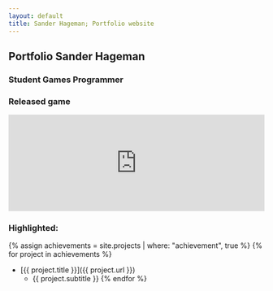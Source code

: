 ```yaml
--- 
layout: default 
title: Sander Hageman; Portfolio website
---
```

## Portfolio Sander Hageman 
### Student Games Programmer 

### Released game
<div class="steamEmbed">
<iframe src="http://store.steampowered.com/widget/674400/" frameborder="0" width="100%" height="190"></iframe>
</div>

### Highlighted:
{% assign achievements = site.projects | where: "achievement", true %} 
{% for project in achievements %}
* [{{ project.title }}]({{ project.url }})
	* {{ project.subtitle }}
{% endfor %}